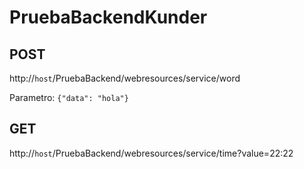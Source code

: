 # PruebaBackendKunder

POST 
---
http://``` host ```/PruebaBackend/webresources/service/word

Parametro: ``` {"data": "hola"}  ```

GET
---
http://``` host ```/PruebaBackend/webresources/service/time?value=22:22

